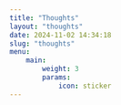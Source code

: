 ```yaml
---
title: "Thoughts"
layout: "thoughts"
date: 2024-11-02 14:34:18
slug: "thoughts"
menu:
    main:
        weight: 3
        params:
            icon: sticker
---
```

<!-- 由 LeanCloud + Artitalk 驱动 -->